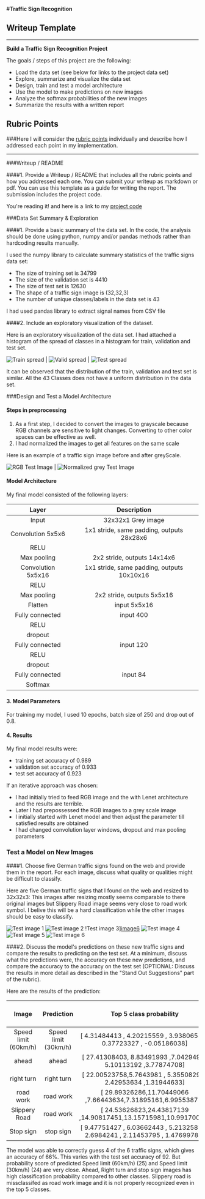 #**Traffic Sign Recognition**

## Writeup Template

---

**Build a Traffic Sign Recognition Project**

The goals / steps of this project are the following:
* Load the data set (see below for links to the project data set)
* Explore, summarize and visualize the data set
* Design, train and test a model architecture
* Use the model to make predictions on new images
* Analyze the softmax probabilities of the new images
* Summarize the results with a written report


[//]: # (Image References)

[image1]: ./examples/train_class_spread.PNG "train spread"
[image2]: ./examples/valid_class_spread.PNG "valid spread"
[image3]: ./examples/test_class_spread.PNG "test spread"
[image4]: ./examples/new_train.PNG "Traffic Sign 1"
[image5]: ./examples/new_train2.PNG "Traffic Sign 2"
[image6]: ./examples/new_train3.PNG "Traffic Sign 3"
[image7]: ./examples/new_train4.PNG "Traffic Sign 4"
[image8]: ./examples/new_train5.PNG "Traffic Sign 5"
[image9]: ./examples/new_train6.PNG "Traffic Sign 6"
[image10]: ./examples/train_example_rgb.PNG "color image"
[image11]: ./examples/train_example_normalized.PNG "grey image"

## Rubric Points
###Here I will consider the [rubric points](https://review.udacity.com/#!/rubrics/481/view) individually and describe how I addressed each point in my implementation.  

---
###Writeup / README

####1. Provide a Writeup / README that includes all the rubric points and how you addressed each one. You can submit your writeup as markdown or pdf. You can use this template as a guide for writing the report. The submission includes the project code.

You're reading it! and here is a link to my [project code](https://github.com/willofdiamond/CarND-Traffic-Sign-Classifier-Project.git)

###Data Set Summary & Exploration

####1. Provide a basic summary of the data set. In the code, the analysis should be done using python, numpy and/or pandas methods rather than hardcoding results manually.

I used the numpy  library to calculate summary statistics of the traffic
signs data set:

* The size of training set is 34799
* The size of the validation set is 4410
* The size of test set is 12630
* The shape of a traffic sign image is (32,32,3)
* The number of unique classes/labels in the data set is 43

I had used pandas library to extract signal names from CSV file

####2. Include an exploratory visualization of the dataset.

Here is an exploratory visualization of the data set. I had attached a histogram of the spread of classes in a histogram for train, validation and test set.

![Train spread][image1] | ![Valid spread][image2] | ![Test spread][image3]

It can be observed that the distribution of the train, validation and test set is similar.
All the 43 Classes does not have a uniform distribution in the data set.

###Design and Test a Model Architecture

#### Steps in preprocessing

1. As a first step, I decided to convert the images to grayscale because RGB channels are sensitive to light changes. Converting to other color spaces can be effective as well.
2. I had normalized the images to get all features on the same scale



Here is an example of a traffic sign image before and after greyScale.

![RGB Test Image][image10] | ![Normalized grey Test Image][image11]


#### Model Architecture

My final model consisted of the following layers:

| Layer         		|     Description	        					|
|:---------------------:|:---------------------------------------------:|
| Input         		| 32x32x1 Grey image   							|
| Convolution 5x5x6     	| 1x1 stride, same padding, outputs 28x28x6 	|
| RELU					|												|
| Max pooling	      	| 2x2 stride,  outputs 14x14x6 				|
| Convolution 5x5x16   | 1x1 stride, same padding, outputs 10x10x16 	|
| RELU					|							|
| Max pooling	      	| 2x2 stride,  outputs 5x5x16 				|
| Flatten		| input  5x5x16  | 400     									|
| Fully connected		| input  400  | 120    									|
| RELU					|							|
| dropout| |
| Fully connected		| input  120  | 84   									|
| RELU					|							|
| dropout| |
| Fully connected		| input  84  | 434  									|
| Softmax				|         									|




#### 3. Model Parameters
For training my model, I used 10 epochs, batch size of 250 and drop out of 0.8.



#### 4. Results

My final model results were:
* training set accuracy of 0.989
* validation set accuracy of 0.933
* test set accuracy of 0.923

If an iterative approach was chosen:
* I had initially tried to feed RGB image and the with Lenet architecture and the results are terrible.
* Later I had prepossessed the RGB images to a grey scale image
* I initially started with Lenet model and then adjust the parameter till satisfied results are obtained
* I had changed convolution layer windows, dropout and max pooling parameters


### Test a Model on New Images

####1. Choose five German traffic signs found on the web and provide them in the report. For each image, discuss what quality or qualities might be difficult to classify.

Here are five German traffic signs that I found on the web and resized to 32x32x3: This images after resizing mostly seems comparable to there original images but Slippery Road image seems very close to road work symbol. I belive this will be a hard classification while the other images should be easy to classify.

![Test image 1][image4] ![Test image 2][image5] !Test image 3][image6]
![Test image 4][image7] ![Test image 5][image8] ![Test image 6][image9]


####2. Discuss the model's predictions on these new traffic signs and compare the results to predicting on the test set. At a minimum, discuss what the predictions were, the accuracy on these new predictions, and compare the accuracy to the accuracy on the test set (OPTIONAL: Discuss the results in more detail as described in the "Stand Out Suggestions" part of the rubric).

Here are the results of the prediction:

| Image			        |     Prediction	        					| Top 5 class probability | Top 5 classes prediction|
|:---------------------:|:---------------------------------------------:|:---------------------------------------------:|:---------------------------------------------:|
| Speed limit (60km/h)      		| Speed limit (30km/h)  	| [ 4.31484413 , 4.20215559 , 3.93806553 , 0.37723327 , -0.05186038]	| [24 25 39 26 29]|
| ahead     			| ahead										|   [ 27.41308403, 8.83491993 ,7.0429492 , 5.10113192 ,3.77874708]  | [35 25 12 13 34 ]   |
| right turn					| right turn			|		[ 22.00523758,5.7643981 , 5.35508299 , 2.42953634 ,1.31944633]	  |  [33  1 40 39 12 ]     |
| road work	      		| road work				|	 	[ 29.89326286,11.70449066 ,7.66443634,7.31895161,6.99553871]			|    [25 22 29 24 26 ]  |
| 	Slippery Road	|    road work   		|			[ 24.53626823,24.43817139 ,14.90817451,13.15715981,10.99170017]		|  [25 24 29 30 26 ]  |      |
| Stop sign		| stop sign      			|		[ 9.47751427 , 6.03662443 , 5.21325874 , 2.6984241 , 2.11453795 , 1.47699785]		|     [14 15 13  9 36 33] |



The model was able to correctly guess 4 of the 6 traffic signs, which gives an accuracy of 66%. This varies with the test set accuracy of 92. But  probability score of  predicted Speed limit (60km/h) (25) and  Speed limit (30km/h) (24) are very close.  Ahead, Right turn and stop sign images has high classification probability compared to other classes. Slippery road is missclassifed as road work image and it is not properly recognized even in the top 5 classes.




